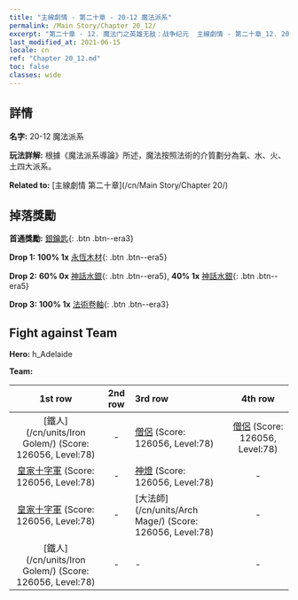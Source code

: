 ```yaml
---
title: "主線劇情 - 第二十章 - 20-12 魔法派系"
permalink: /Main Story/Chapter 20_12/
excerpt: "第二十章 - 12. 魔法门之英雄无敌：战争纪元  主線劇情 - 第二十章_12. 20-12 魔法派系"
last_modified_at: 2021-06-15
locale: cn
ref: "Chapter 20_12.md"
toc: false
classes: wide
---
```


## 詳情

 **名字:** 20-12 魔法派系

 **玩法詳解:** 根據《魔法派系導論》所述，魔法按照法術的介質劃分為氣、水、火、土四大派系。

 **Related to:** [主線劇情 第二十章](/cn/Main Story/Chapter 20/)

## 掉落獎勵

 **首通獎勵:** [銀鑰匙](/cn/Items/con_693/){: .btn .btn--era3}

 **Drop 1:** **100% 1x** [永恆木材](/cn/Items/mat_69/){: .btn .btn--era5}

 **Drop 2:** **60% 0x** [神話水銀](/cn/Items/mat_63/){: .btn .btn--era5}, **40% 1x** [神話水銀](/cn/Items/mat_63/){: .btn .btn--era5}

 **Drop 3:** **100% 1x** [法術卷軸](/cn/Items/con_694/){: .btn .btn--era3}


## Fight against Team
 **Hero:** h_Adelaide

 **Team:**


  | 1st row | 2nd row | 3rd row | 4th row |
  |:----:|:----:|:----|:----:|
  | [鐵人](/cn/units/Iron Golem/) (Score: 126056, Level:78)  | - | [僧侶](/cn/units/Monk/) (Score: 126056, Level:78)  | [僧侶](/cn/units/Monk/) (Score: 126056, Level:78)  |
  | [皇家十字軍](/cn/units/Swordsman/) (Score: 126056, Level:78)  | - | [神燈](/cn/units/Genie/) (Score: 126056, Level:78)  | - |
  | [皇家十字軍](/cn/units/Swordsman/) (Score: 126056, Level:78)  | - | [大法師](/cn/units/Arch Mage/) (Score: 126056, Level:78)  | - |
  | [鐵人](/cn/units/Iron Golem/) (Score: 126056, Level:78)  | - | - | - |


